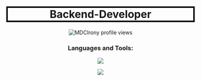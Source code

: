 
<h1 style="border: 4px solid black" align="center"> Backend-Developer </h3>
<p align="center"> 
<img src="https://komarev.com/ghpvc/?username=Alt-Anthony&label=Profile%20views&color=0e75b6&style=flat" alt="MDCIrony profile views" />
</p>
<h3 align="center">Languages and Tools:</h3>
<p align="center"> 
<img src="https://skillicons.dev/icons?i=python,django,nodejs,typescript,express,git,github&theme=dark" />
</p>
<p align="center"> 
<img src="https://skillicons.dev/icons?i=html,css,js,react,mysql,mongodb&theme=dark" />
</p>




